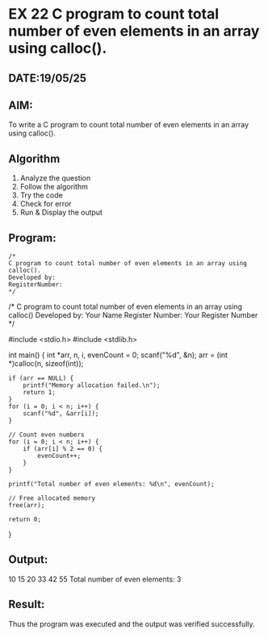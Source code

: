 # EX 22 C program to count total number of even elements in an array using calloc().
## DATE:19/05/25
## AIM:
To write a C program to count total number of even elements in an array using calloc().

## Algorithm
1. Analyze the question
2. Follow the algorithm
3. Try the code
4.  Check for error
5. Run & Display the output
## Program:
```
/*
C program to count total number of even elements in an array using calloc().
Developed by: 
RegisterNumber:  
*/
```
/* C program to count total number of even elements in an array using calloc()
   Developed by: Your Name
   Register Number: Your Register Number
*/

#include <stdio.h>
#include <stdlib.h>

int main() {
    int *arr, n, i, evenCount = 0;
    scanf("%d", &n);
    arr = (int *)calloc(n, sizeof(int));

    if (arr == NULL) {
        printf("Memory allocation failed.\n");
        return 1;
    }
    for (i = 0; i < n; i++) {
        scanf("%d", &arr[i]);
    }

    // Count even numbers
    for (i = 0; i < n; i++) {
        if (arr[i] % 2 == 0) {
            evenCount++;
        }
    }

    printf("Total number of even elements: %d\n", evenCount);

    // Free allocated memory
    free(arr);

    return 0;
}


## Output:

10 15 20 33 42 55
Total number of even elements: 3

## Result:
Thus the program was executed and the output was verified successfully.
